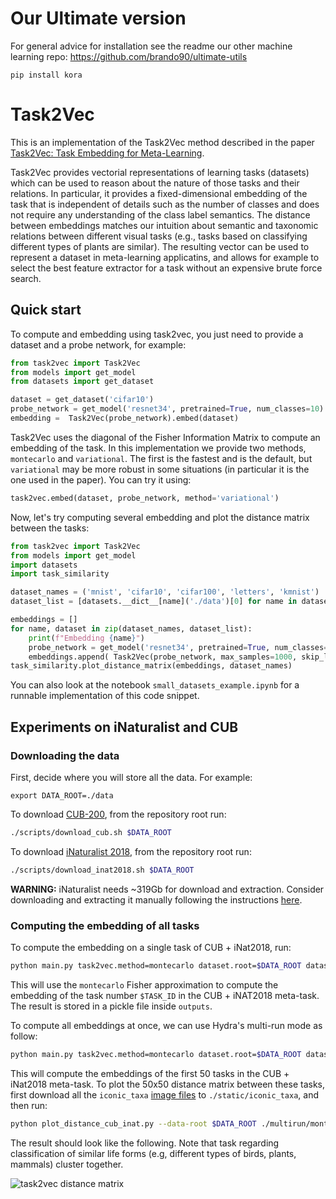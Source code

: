 # Our Ultimate version

For general advice for installation see the readme our other machine learning repo: https://github.com/brando90/ultimate-utils

`pip install kora`

# Task2Vec 

This is an implementation of the Task2Vec method described in the paper [Task2Vec: Task Embedding for Meta-Learning](https://arxiv.org/abs/1902.03545).


Task2Vec provides vectorial representations of learning tasks (datasets) which can be used to reason about the nature of
those tasks and their relations.
In particular, it provides a fixed-dimensional embedding of the task that is independent of details such as the number of
classes and does not require any understanding of the class label semantics. The distance between embeddings
matches our intuition about semantic and taxonomic relations between different visual tasks
(e.g., tasks based on classifying different types of plants are similar). The resulting vector can be used to
represent a dataset in meta-learning applicatins, and allows for example to select the best feature extractor for a task
without an expensive brute force search.

## Quick start

To compute and embedding using task2vec, you just need to provide a dataset and a probe network, for example:
```python
from task2vec import Task2Vec
from models import get_model
from datasets import get_dataset

dataset = get_dataset('cifar10')
probe_network = get_model('resnet34', pretrained=True, num_classes=10)
embedding =  Task2Vec(probe_network).embed(dataset)
```
Task2Vec uses the diagonal of the Fisher Information Matrix to compute an embedding of the task. In this implementation
we provide two methods, `montecarlo` and `variational`. The first is the fastest and is the default, but `variational`
may be more robust in some situations (in particular it is the one used in the paper). You can try it using:
```python
task2vec.embed(dataset, probe_network, method='variational')
```  
Now, let's try computing several embedding and plot the distance matrix between the tasks:
```python
from task2vec import Task2Vec
from models import get_model
import datasets
import task_similarity

dataset_names = ('mnist', 'cifar10', 'cifar100', 'letters', 'kmnist')
dataset_list = [datasets.__dict__[name]('./data')[0] for name in dataset_names] 

embeddings = []
for name, dataset in zip(dataset_names, dataset_list):
    print(f"Embedding {name}")
    probe_network = get_model('resnet34', pretrained=True, num_classes=int(max(dataset.targets)+1)).cuda()
    embeddings.append( Task2Vec(probe_network, max_samples=1000, skip_layers=6).embed(dataset) )
task_similarity.plot_distance_matrix(embeddings, dataset_names)
```
You can also look at the notebook `small_datasets_example.ipynb` for a runnable implementation of this code snippet.

## Experiments on iNaturalist and CUB

### Downloading the data
First, decide where you will store all the data. For example: 
```
export DATA_ROOT=./data
```
To download [CUB-200](http://www.vision.caltech.edu/visipedia/CUB-200.html), 
from the repository root run:
```sh
./scripts/download_cub.sh $DATA_ROOT
```

To download [iNaturalist 2018](https://github.com/visipedia/inat_comp/tree/master/2018),
from the repository root run:
```sh
./scripts/download_inat2018.sh $DATA_ROOT
```
**WARNING:** iNaturalist needs ~319Gb for download and extraction.
Consider downloading and extracting it manually following the instructions
[here](https://github.com/visipedia/inat_comp/tree/master/2018).  

### Computing the embedding of all tasks
To compute the embedding on a single task of CUB + iNat2018, run:
```sh
python main.py task2vec.method=montecarlo dataset.root=$DATA_ROOT dataset.name=cub_inat2018  dataset.task_id=$TASK_ID -m
```
This will use the `montecarlo` Fisher approximation to compute the embedding of the task number `$TASK_ID` in the CUB + iNAT2018 meta-task.
The result is stored in a pickle file inside `outputs`.
 
To compute all embeddings at once, we can use Hydra's multi-run mode as follow: 
```sh
python main.py task2vec.method=montecarlo dataset.root=$DATA_ROOT dataset.name=cub_inat2018  dataset.task_id=`seq -s , 0 50` -m
```
This will compute the embeddings of the first 50 tasks in the CUB + iNat2018 meta-task.
To plot the 50x50 distance matrix between these tasks, first download all the `iconic_taxa`
[image files](https://github.com/inaturalist/inaturalist/tree/master/app/assets/images/iconic_taxa)
to `./static/iconic_taxa`, and then run:
```sh
python plot_distance_cub_inat.py --data-root $DATA_ROOT ./multirun/montecarlo
``` 
The result should look like the following. Note that task regarding classification of similar life forms
(e.g, different types of birds, plants, mammals) cluster together.

![task2vec distance matrix](static/distance_matrix.png?raw=1) 
